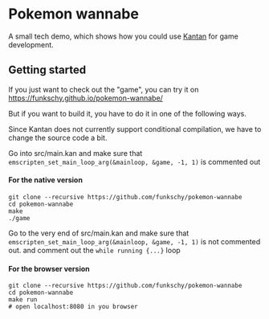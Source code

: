 # Pokemon wannabe

A small tech demo, which shows how you could use [Kantan](https://github.com/funkschy/kantan-lang) for game development.

## Getting started
If you just want to check out the "game", you can try it on https://funkschy.github.io/pokemon-wannabe/

But if you want to build it, you have to do it in one of the following ways.

Since Kantan does not currently support conditional compilation, we have to change the source
code a bit.

Go into src/main.kan and make sure that `emscripten_set_main_loop_arg(&mainloop, &game, -1, 1)` is commented out
#### For the native version
```
git clone --recursive https://github.com/funkschy/pokemon-wannabe
cd pokemon-wannabe
make
./game

```

Go to the very end of src/main.kan and make sure that `emscripten_set_main_loop_arg(&mainloop, &game, -1, 1)` is not commented out.
and comment out the `while running {...}` loop
#### For the browser version
```
git clone --recursive https://github.com/funkschy/pokemon-wannabe
cd pokemon-wannabe
make run
# open localhost:8080 in you browser
```
